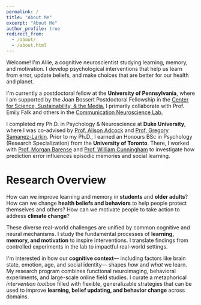 ```yaml
---
permalink: /
title: "About Me"
excerpt: "About Me"
author_profile: true
redirect_from: 
  - /about/
  - /about.html
---
```

Welcome! I'm Allie, a cognitive neuroscientist studying learning, memory, and motivation. I develop psychological interventions that help us learn from error, update beliefs, and make choices that are better for our health and planet.

I'm currently a postdoctoral fellow at the **University of Pennsylvania**, where I am supported by the Joan Bossert Postdoctoral Fellowship in the <a href="https://web.sas.upenn.edu/pcssm/">Center for Science, Sustainability, & the Media.</a> I primarily collaborate with Prof. Emily Falk and others in the <a href="https://www.asc.upenn.edu/research/centers/communication-neuroscience-lab">Communication Neuroscience Lab.</a>

I completed my Ph.D. in Psychology & Neuroscience at **Duke University**, where I was co-advised by <a href="https://www.adcocklab.org/">Prof. Alison Adcock</a> and <a href="https://www.mcablab.science/">Prof. Gregory Samanez-Larkin</a>. Prior to my Ph.D., I earned an Honours BSc in Psychology (Research Specialization) from the **University of Toronto**. There, I worked with <a href="https://barense.psych.utoronto.ca/">Prof. Morgan Barense</a> and <a href="https://socialcognitivescience.ca/">Prof. William Cunningham</a> to investigate how prediction error influences episodic memories and social learning. 



Research Overview
======
How can we improve learning and memory in **students** and **older adults**? How can we change **health beliefs and behaviors** to help people protect themselves and others? How can we motivate people to take action to address **climate change**?

These diverse real-world challenges are unified by common cognitive and neural mechanisms. I study the fundamental processes of **learning, memory, and motivation** to inspire interventions. I translate findings from controlled experiments in the lab to impactful real-world settings. 

I'm interested in how our **cognitive context**— including factors like brain state, emotion, age, and social identity— shapes *how* and *what* we learn. My research program combines functional neuroimaging, behavioral experiments, and large-scale online field studies. I curate a metaphorical *intervention toolbox* filled with flexible, generalizable strategies that can be used to improve **learning, belief updating, and behavior change** across domains. 
